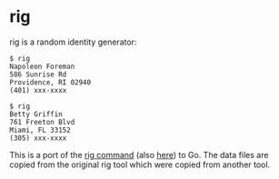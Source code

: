 # rig

rig is a random identity generator:

```
$ rig
Napoleon Foreman
586 Sunrise Rd
Providence, RI 02940
(401) xxx-xxxx

$ rig
Betty Griffin
761 Freeton Blvd
Miami, FL 33152
(305) xxx-xxxx
```

This is a port of the [rig command](http://rig.sourceforge.net/)
(also [here](https://packages.debian.org/sid/rig)) to Go.
The data files are copied from the original rig tool which were
copied from another tool.
